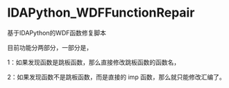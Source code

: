 # IDAPython_WDFFunctionRepair

基于IDAPython的WDF函数修复脚本

目前功能分两部分，一部分是，

1：如果发现函数是跳板函数，那么直接修改跳板函数的函数名，

2：如果发现函数不是跳板函数，而是直接的 imp 函数，那么就只能修改汇编了。


